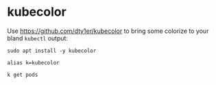 # kubecolor

Use https://github.com/dty1er/kubecolor to bring some colorize to your bland `kubectl` output:

    sudo apt install -y kubecolor

    alias k=kubecolor

    k get pods
